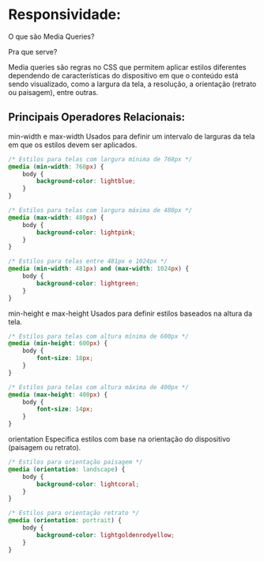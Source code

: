 # Responsividade:

O que são Media Queries?

Pra que serve? 

Media queries são regras no CSS que permitem aplicar estilos diferentes dependendo de características do dispositivo em que o conteúdo está sendo visualizado, como a largura da tela, a resolução, a orientação (retrato ou paisagem), entre outras.

## Principais Operadores Relacionais:

min-width e max-width
Usados para definir um intervalo de larguras da tela em que os estilos devem ser aplicados.

``````CSS
/* Estilos para telas com largura mínima de 768px */
@media (min-width: 768px) {
    body {
        background-color: lightblue;
    }
}

/* Estilos para telas com largura máxima de 480px */
@media (max-width: 480px) {
    body {
        background-color: lightpink;
    }
}

/* Estilos para telas entre 481px e 1024px */
@media (min-width: 481px) and (max-width: 1024px) {
    body {
        background-color: lightgreen;
    }
}
``````
min-height e max-height
Usados para definir estilos baseados na altura da tela.

``````CSS
/* Estilos para telas com altura mínima de 600px */
@media (min-height: 600px) {
    body {
        font-size: 18px;
    }
}

/* Estilos para telas com altura máxima de 400px */
@media (max-height: 400px) {
    body {
        font-size: 14px;
    }
}

``````
orientation
Especifica estilos com base na orientação do dispositivo (paisagem ou retrato).

``````CSS
/* Estilos para orientação paisagem */
@media (orientation: landscape) {
    body {
        background-color: lightcoral;
    }
}

/* Estilos para orientação retrato */
@media (orientation: portrait) {
    body {
        background-color: lightgoldenrodyellow;
    }
}

``````